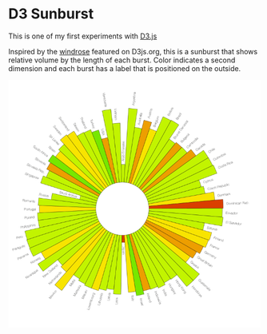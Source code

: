 D3 Sunburst
===========

This is one of my first experiments with [D3.js](http://d3js.org/ "D3js.org")

Inspired by the [windrose](http://windhistory.com/station.html?KSFO) featured on D3js.org, this is a sunburst that shows relative volume by the length of each burst. Color indicates a second dimension and each burst has a label that is positioned on the outside.

![Sunburst](/sunburst/sunburst.gif)

